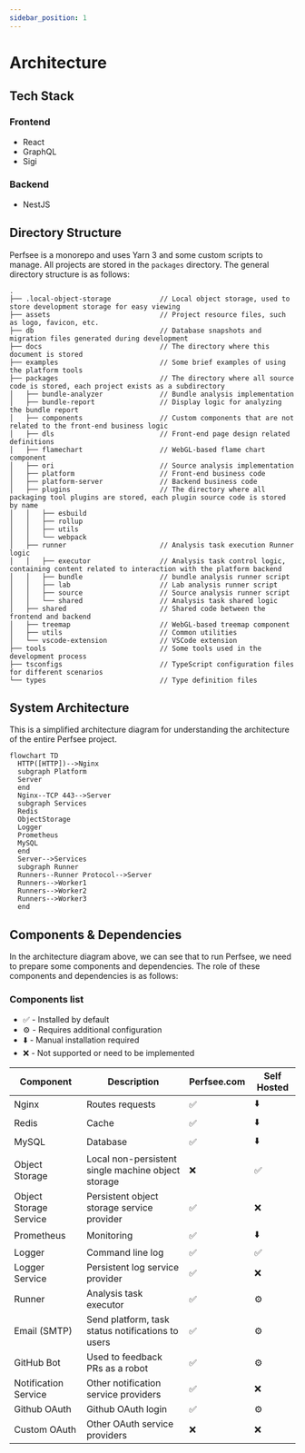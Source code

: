 ```yaml
---
sidebar_position: 1
---
```


# Architecture

## Tech Stack

### Frontend

- React
- GraphQL
- Sigi

### Backend

- NestJS

## Directory Structure

Perfsee is a monorepo and uses Yarn 3 and some custom scripts to manage. All projects are stored in the `packages` directory. The general directory structure is as follows:

```
.
├── .local-object-storage            // Local object storage, used to store development storage for easy viewing
├── assets                           // Project resource files, such as logo, favicon, etc.
├── db                               // Database snapshots and migration files generated during development
├── docs                             // The directory where this document is stored
├── examples                         // Some brief examples of using the platform tools
├── packages                         // The directory where all source code is stored, each project exists as a subdirectory
│   ├── bundle-analyzer              // Bundle analysis implementation
│   ├── bundle-report                // Display logic for analyzing the bundle report
│   ├── components                   // Custom components that are not related to the front-end business logic
│   ├── dls                          // Front-end page design related definitions
│   ├── flamechart                   // WebGL-based flame chart component
│   ├── ori                          // Source analysis implementation
│   ├── platform                     // Front-end business code
│   ├── platform-server              // Backend business code
│   ├── plugins                      // The directory where all packaging tool plugins are stored, each plugin source code is stored by name
│   │   ├── esbuild
│   │   ├── rollup
│   │   ├── utils
│   │   └── webpack
│   ├── runner                       // Analysis task execution Runner logic
│   │   ├── executor                 // Analysis task control logic, containing content related to interaction with the platform backend
│   │   ├── bundle                   // bundle analysis runner script
│   │   ├── lab                      // Lab analysis runner script
│   │   ├── source                   // Source analysis runner script
│   │   └── shared                   // Analysis task shared logic
│   ├── shared                       // Shared code between the frontend and backend
│   ├── treemap                      // WebGL-based treemap component
│   ├── utils                        // Common utilities
│   └── vscode-extension             // VSCode extension
├── tools                            // Some tools used in the development process
├── tsconfigs                        // TypeScript configuration files for different scenarios
└── types                            // Type definition files
```

## System Architecture

This is a simplified architecture diagram for understanding the architecture of the entire Perfsee project.

```mermaid
flowchart TD
  HTTP([HTTP])-->Nginx
  subgraph Platform
  Server
  end
  Nginx--TCP 443-->Server
  subgraph Services
  Redis
  ObjectStorage
  Logger
  Prometheus
  MySQL
  end
  Server-->Services
  subgraph Runner
  Runners--Runner Protocol-->Server
  Runners-->Worker1
  Runners-->Worker2
  Runners-->Worker3
  end
```

## Components & Dependencies

In the architecture diagram above, we can see that to run Perfsee, we need to prepare some components and dependencies. The role of these components and dependencies is as follows:

### Components list

- ✅ - Installed by default
- ⚙️ - Requires additional configuration
- ⬇️ - Manual installation required
- ❌ - Not supported or need to be implemented

| Component              | Description                                        | Perfsee.com | Self Hosted |
| ---------------------- | -------------------------------------------------- | ----------- | ----------- |
| Nginx                  | Routes requests                                    | ✅          | ⬇️          |
| Redis                  | Cache                                              | ✅          | ⬇️          |
| MySQL                  | Database                                           | ✅          | ⬇️          |
| Object Storage         | Local non-persistent single machine object storage | ❌          | ✅          |
| Object Storage Service | Persistent object storage service provider         | ✅          | ❌ ️        |
| Prometheus             | Monitoring                                         | ✅          | ⬇️          |
| Logger                 | Command line log                                   | ✅          | ✅          |
| Logger Service         | Persistent log service provider                    | ✅          | ❌ ️        |
| Runner                 | Analysis task executor                             | ✅          | ⚙️          |
| Email (SMTP)           | Send platform, task status notifications to users  | ✅          | ⚙️          |
| GitHub Bot             | Used to feedback PRs as a robot                    | ✅          | ⚙️          |
| Notification Service   | Other notification service providers               | ✅          | ❌ ️        |
| Github OAuth           | Github OAuth login                                 | ✅          | ⚙️          |
| Custom OAuth           | Other OAuth service providers                      | ❌          | ❌ ️        |
